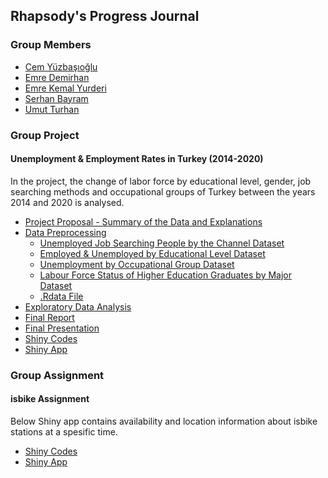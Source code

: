## Rhapsody's Progress Journal

### Group Members
- [Cem Yüzbaşıoğlu](https://pjournal.github.io/mef04-cemyzbs/)
- [Emre Demirhan](https://pjournal.github.io/mef04-demirhanemre/)
- [Emre Kemal Yurderi](https://pjournal.github.io/mef04-emreyurderi/)
- [Serhan Bayram](https://pjournal.github.io/mef04-SBMEFBDA/)
- [Umut Turhan](https://pjournal.github.io/mef04-umutturhan/)


### Group Project
#### Unemployment & Employment Rates in Turkey (2014-2020)

In the project, the change of labor force by educational level, gender, job searching methods and occupational groups of Turkey between the years 2014 and 2020 is analysed.

- [Project Proposal - Summary of the Data and Explanations](ProjectProposal_DataSummary.html)
- [Data Preprocessing](DataPreprocessing.html)
  - [Unemployed Job Searching People by the Channel Dataset](https://data.tuik.gov.tr/Bulten/DownloadIstatistikselTablo?p=YD6JGk3HAkwb1wQadeYsjp8iMZJ1cmLtRnMCRXPG3aOudsWPijD1R0XxxA54Ehu8)
  - [Employed & Unemployed by Educational Level Dataset](https://data.tuik.gov.tr/Bulten/DownloadIstatistikselTablo?p=bWJMnEy0j6UZHm1gD5qqGkGNWSNKDEJ4I57rthEhkNd9qHF6QHUpwQl25NrXRpAg)
  - [Unemployment by Occupational Group Dataset](https://data.tuik.gov.tr/Bulten/DownloadIstatistikselTablo?p=VyBwucwx3Wx2uJXGxoM3soWzPxQv5BRhYRELMU0FhptFZ5Ythna2czyzH6s4rDxR)
  - [Labour Force Status of Higher Education Graduates by Major Dataset](https://data.tuik.gov.tr/Bulten/DownloadIstatistikselTablo?p=vLICiE6Ol0yQYtmtU/kJ2JEnAr8Q14emL5iDhwHMpzChnPnzsVhz1tXV3REhaV9R)
  - [.Rdata File](https://github.com/pjournal/mef04g-rhapsody/blob/gh-pages/Project_Data/project_all_data.RData?raw=true)
- [Exploratory Data Analysis](ExpDataAnalysis.html)
- [Final Report](FinalReport.html)
- [Final Presentation](FinalPresentation.html)
- [Shiny Codes]()
- [Shiny App]()

### Group Assignment
#### isbike Assignment

Below Shiny app contains availability and location information about isbike stations at a spesific time.

- [Shiny Codes](isbike_assignment/ShinyCodes.html)
- [Shiny App](https://serhanbayrambda.shinyapps.io/isbike_assignment/)